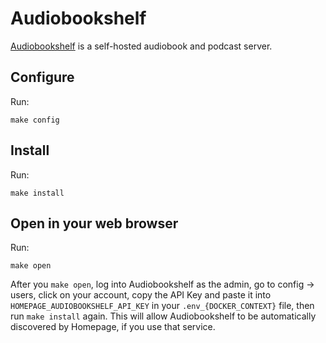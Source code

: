 # Audiobookshelf

[Audiobookshelf](https://github.com/advplyr/audiobookshelf)
is a self-hosted audiobook and podcast server.

## Configure

Run:

```
make config
```

## Install

Run:

```
make install
```

## Open in your web browser

Run:

```
make open
```

After you `make open`, log into Audiobookshelf as the
admin, go to config -> users, click on your account, copy the API Key and
paste it into `HOMEPAGE_AUDIOBOOKSHELF_API_KEY` in your `.env_{DOCKER_CONTEXT}` file,
then run `make install` again. This will allow Audiobookshelf to be
automatically discovered by Homepage, if you use that service.